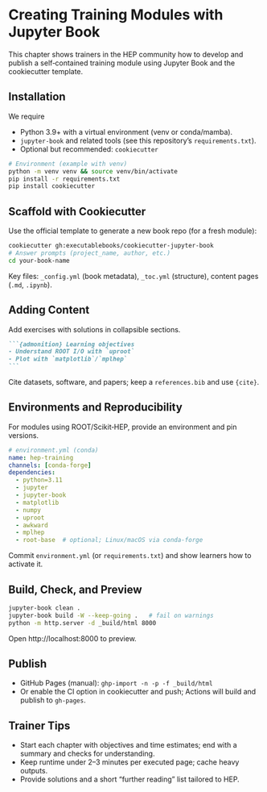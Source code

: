 # Creating Training Modules with Jupyter Book

This chapter shows trainers in the HEP community how to develop and publish a self‑contained training module 
using Jupyter Book and the cookiecutter template. 

## Installation

We require 

- Python 3.9+ with a virtual environment (venv or conda/mamba).
- `jupyter-book` and related tools (see this repository’s `requirements.txt`).
- Optional but recommended: `cookiecutter` 

```bash
# Environment (example with venv)
python -m venv venv && source venv/bin/activate
pip install -r requirements.txt
pip install cookiecutter 
```

## Scaffold with Cookiecutter

Use the official template to generate a new book repo (for a fresh module):

```bash
cookiecutter gh:executablebooks/cookiecutter-jupyter-book
# Answer prompts (project_name, author, etc.)
cd your-book-name
```

Key files: `_config.yml` (book metadata), `_toc.yml` (structure), content pages (`.md`, `.ipynb`).

## Adding Content

Add exercises with solutions in collapsible sections.

````md
```{admonition} Learning objectives
- Understand ROOT I/O with `uproot`
- Plot with `matplotlib`/`mplhep`
```
````

Cite datasets, software, and papers; keep a `references.bib` and use `{cite}`.

## Environments and Reproducibility

For modules using ROOT/Scikit‑HEP, provide an environment and pin versions.

```yaml
# environment.yml (conda)
name: hep-training
channels: [conda-forge]
dependencies:
  - python=3.11
  - jupyter
  - jupyter-book
  - matplotlib
  - numpy
  - uproot
  - awkward
  - mplhep
  - root-base  # optional; Linux/macOS via conda-forge
```

Commit `environment.yml` (or `requirements.txt`) and show learners how to activate it.

## Build, Check, and Preview
```bash
jupyter-book clean .
jupyter-book build -W --keep-going .   # fail on warnings
python -m http.server -d _build/html 8000
```
Open http://localhost:8000 to preview.

## Publish
- GitHub Pages (manual): `ghp-import -n -p -f _build/html`
- Or enable the CI option in cookiecutter and push; Actions will build and publish to `gh-pages`.

## Trainer Tips
- Start each chapter with objectives and time estimates; end with a summary and checks for understanding.
- Keep runtime under 2–3 minutes per executed page; cache heavy outputs.
- Provide solutions and a short “further reading” list tailored to HEP.
